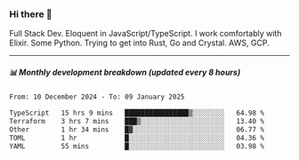 ### Hi there 👋

Full Stack Dev. Eloquent in JavaScript/TypeScript. I work comfortably with Elixir. Some Python. Trying to get into Rust, Go and Crystal. AWS, GCP.

***

##### 📊 Monthly development breakdown (updated every 8 hours)

<!--START_SECTION:waka-->

```txt
From: 10 December 2024 - To: 09 January 2025

TypeScript   15 hrs 9 mins   ████████████████▒░░░░░░░░   64.98 %
Terraform    3 hrs 7 mins    ███▒░░░░░░░░░░░░░░░░░░░░░   13.40 %
Other        1 hr 34 mins    █▓░░░░░░░░░░░░░░░░░░░░░░░   06.77 %
TOML         1 hr            █░░░░░░░░░░░░░░░░░░░░░░░░   04.36 %
YAML         55 mins         █░░░░░░░░░░░░░░░░░░░░░░░░   03.98 %
```

<!--END_SECTION:waka-->
